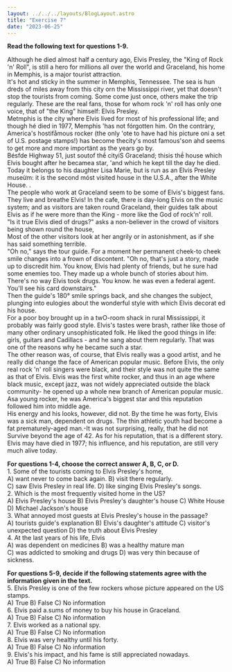 ```yaml
---
layout: ../../../layouts/BlogLayout.astro
title: "Exercise 7"
date: "2023-06-25"
---
```


**Read the following text for questions 1-9.**

Although he died almost half a century ago, Elvis Presley, the "King of Rock 'n' Roll", is still a hero for millions all over the world and Graceland, his home in Memphis, is a major tourist attraction.  
It's hot and sticky in the summer in Memphis, Tennessee. The sea is hun dreds of miles away from this city orn the Mississippi river, yet that doesn't stop the tourists from coming. Some come just once, others make the trip regularly. These are the real fans, those for whom rock 'n' roll has only one voice, that of "the King" himself: Elvis Presley.  
Metmphis is the city where Elvis lived for most of his professional life; and though hé died in 1977, Memphis 'has not fórgotten him. On the contràry, America's hostifåmous rocker (the only 'ote to have had his picture oni a set of U.S. postage stamps!) has become thecity's most famous'son ahd seems to get more and more importänt as the years go by.  
Bésfde Highway 51, just soutof thề cityiS Graceland; thisis thề house which Elvis bought after he becamea star, 'and which he kept till the day he died. Today it belongs to his daughter Lisa Marie, but is run as an Elvis Presley museừm: it is the second móst visited house in the U.S.A., after the White House. .  
The people who work at Graceland seem to be some of Elvis's biggest fans. They live and breathe Elvis! In the cafe, there is day-long Elvis on the music system; and as visitors are taken round Graceland, their guides talk about Elvis as if he were more than the King - more like the God of rock'n' roll.  
"Is it true Elvis died of drugs?" asks a non-believer in the crowd of visitors  
being shown round the house,  
Most of the other visitors look at her angrily or in astonishment, as if she has said something terrible.  
"Oh no," says the tour guide. For a moment her permanent cheek-to cheek smile changes into a frown of discontent. "Oh no, that's just a story, made up to discredit him. You know, Elvis had plenty of friends, but he sure had some enemies too. They made up a whole bunch of stories about him. There's no way Elvis took drugs. You know. he was even a federal agent. You'll see his card downstairs."  
Then the guide's 180° smile springs back, and she changes the subject, plunging into eulogies about the wonderful style with which Elvis decorat ed his house.  
For a poor boy brought up in a twO-room shack in rural Mississippi, it probably was fairly good style. Elvis's tastes were brash, rather like those of many other ordinary unsophisticated folk. He liked the good things in life: girls, guitars and Cadillacs - and he sang about them regularly. That was one of the reasons why he became such a star.  
The other reason was, of course, that Elvis really was a good artist, and he really did change the face of American popular music. Before Elvis, the only real rock 'n' roll singers were black, and their style was not quite the same as that of Elvis. Elvis was the first white rocker, and thus in an age where black music, except jazz, was not widely appreciated outside the black community- he opened up a whole new branch of American popular music. Asa young rocker, he was America's biggest star and this reputation followed him into middle age.  
His energy and his looks, however, did not. By the time he was forty, Elvis was a sick man, dependent on drugs. The thin athletic youth had become a fat prematurely-aged man.-It was not surprising, really, that he did not Survive beyond the age of 42. 
As for his reputation, that is a different story. Elvis may have died in 1977; his influence, and his reputation, are still very much alive today.

**For questions 1-4, choose the correct answer A, B, C, or D.**  
1\. Some of the tourists coming to Elvis Presley's home,  
A) want never to come back again. B) visit there regularly.  
C) saw Elvis Presley in real life. D) like singing Elvis Presley's songs.  
2\. Which is the most frequently visited home in the US?  
A) Elvis Presley's house B) Elvis Presley's daughter's house C) White House D) Michael Jackson's house  
3\. What annoyed most guests at Elvis Presley's house in the passage?  
A) tourists guide's explanation B) Elvis's daughter's attitude C) visitor's unexpected question D) the truth about Elvis Presley  
4\. At the last years of his life, Elvis  
A) was dependent on medicines B) was a healthy mature man  
C) was addicted to smoking and drugs D) was very thin because of sickness.

**For questions 5-9, decide if the following statements agree with the information given in the text.**  
5\. Elvis Presley is one of the few rockers whose picture appeared on the US stamps.  
A) True B) False C) No information  
6\. Elvis paid a.sums of money to buy his house in Graceland.  
A) True B) False C) No information  
7\. Elvis worked as a national spy.  
A) True B) False C) No information  
8\. Elvis was very healthy until his forty.  
A) True B) False C) No information  
9\. Elvis's his impact, and his fame is still appreciated nowadays.  
A) True B) False C) No information
